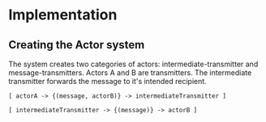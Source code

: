 # Implementation
## Creating the Actor system

The system creates two categories of actors: intermediate-transmitter and message-transmitters. Actors A and B are transmitters. 
The intermediate transmitter forwards the message to it's intended recipient.

    [ actorA -> {(message, actorB)} -> intermediateTransmitter ]

    [ intermediateTransmitter -> {(message)} -> actorB ]